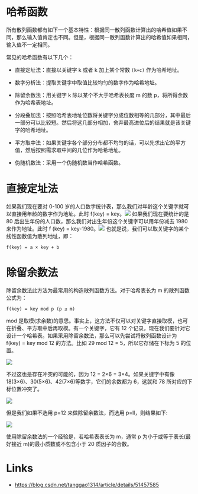 # 哈希函数

所有散列函数都有如下一个基本特性：根据同一散列函数计算出的哈希值如果不同，那么输入值肯定也不同。但是，根据同一散列函数计算出的哈希值如果相同，输入值不一定相同。

常见的哈希函数有以下几个：

- 直接定址法：直接以关键字 k 或者 k 加上某个常数 `(k+c)` 作为哈希地址。

- 数字分析法：提取关键字中取值比较均匀的数字作为哈希地址。

- 除留余数法：用关键字 k 除以某个不大于哈希表长度 m 的数 p，将所得余数作为哈希表地址。

- 分段叠加法：按照哈希表地址位数将关键字分成位数相等的几部分，其中最后一部分可以比较短。然后将这几部分相加，舍弃最高进位后的结果就是该关键字的哈希地址。

- 平方取中法：如果关键字各个部分分布都不均匀的话，可以先求出它的平方值，然后按照需求取中间的几位作为哈希地址。

- 伪随机数法：采用一个伪随机数当作哈希函数。

# 直接定址法

如果我们现在要对 0-100 岁的人口数字统计表，那么我们对年龄这个关键字就可以直接用年龄的数字作为地址。此时 f(key) = key。![](http://www.nowamagic.net/librarys/images/201303/2013_03_08_01.png) 如果我们现在要统计的是 80 后出生年份的人口数，那么我们对出生年份这个关键字可以用年份减去 1980 来作为地址。此时 f (key) = key-1980。![](http://www.nowamagic.net/librarys/images/201303/2013_03_08_02.png) 也就是说，我们可以取关键字的某个线性函数值为散列地址，即：

```
f(key) = a × key + b
```

# 除留余数法

除留余数法此方法为最常用的构造散列函数方法。对于哈希表长为 m 的散列函数公式为：

```
f(key) = key mod p (p ≤ m)
```

mod 是取模(求余数)的意思。事实上，这方法不仅可以对关键字直接取模，也可在折叠、平方取中后再取模。有一个关键字，它有 12 个记录，现在我们要针对它设计一个哈希表。如果采用除留余数法，那么可以先尝试将散列函数设计为 f(key) = key mod 12 的方法。比如 29 mod 12 = 5，所以它存储在下标为 5 的位置。

![](http://www.nowamagic.net/librarys/images/201303/2013_03_13_01.png)

不过这也是存在冲突的可能的，因为 12 = 2×6 = 3×4。如果关键字中有像 18(3×6)、30(5×6)、42(7×6)等数字，它们的余数都为 6，这就和 78 所对应的下标位置冲突了。

![](http://www.nowamagic.net/librarys/images/201303/2013_03_13_02.png)

但是我们如果不选用 p=12 来做除留余数法，而选用 p=ll，则结果如下:

![](http://www.nowamagic.net/librarys/images/201303/2013_03_13_03.png)

使用除留余数法的一个经验是，若哈希表表长为 m，通常 p 为小于或等于表长(最好接近 m)的最小质数或不包含小于 20 质因子的合数。

# Links

- https://blog.csdn.net/tanggao1314/article/details/51457585
